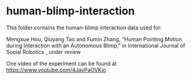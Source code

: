 # human-blimp-interaction

This folder contains the human-blimp interaction data used for:

Mengxue Hou, Qiuyang Tao and Fumin Zhang, “Human Pointing Motion during Interaction with an Autonomous Blimp,” in International Journal of Social Robotics , under review

One video of the experiment can be found at https://www.youtube.com/4JavPaOVKio
